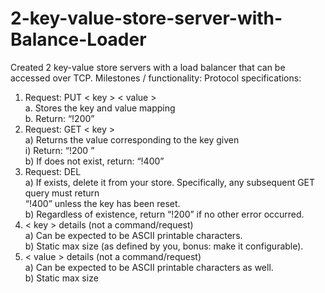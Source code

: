 # 2-key-value-store-server-with-Balance-Loader
Created 2 key-value store servers with a load balancer that can be accessed over TCP.
Milestones / functionality:
Protocol specifications:

1. Request: PUT < key > < value >  
    a. Stores the key and value mapping  
    b. Return: “!200”  
2. Request: GET < key >  
     a) Returns the value corresponding to the key given  
           i) Return: “!200 <value>”    
      b) If <key> does not exist, return: “!400”  
3. Request: DEL <key>  
     a) If <key> exists, delete it from your store. Specifically, any subsequent GET query must return   
         “!400” unless the key has been reset.  
      b) Regardless of existence, return “!200” if no other error occurred.  
4. < key > details (not a command/request)  
      a) Can be expected to be ASCII printable characters.  
      b) Static max size (as defined by you, bonus: make it configurable).  
5. < value > details (not a command/request)  
      a) Can be expected to be ASCII printable characters as well.  
      b) Static max size  
